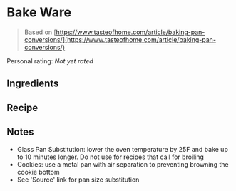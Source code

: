 <!-- Do not modify sections with "AUTO-*". They are updated by make.py -->

# Bake Ware

> Based on [https://www.tasteofhome.com/article/baking-pan-conversions/](https://www.tasteofhome.com/article/baking-pan-conversions/)

<!-- rating=0; (User can specify rating on scale of 1-5) -->
<!-- AUTO-UserRating -->
Personal rating: *Not yet rated*
<!-- /AUTO-UserRating -->

<!-- TODO: Capture image for Bake Ware -->

## Ingredients



## Recipe



## Notes

* Glass Pan Substitution: lower the oven temperature by 25F and bake up to 10 minutes longer. Do not use for recipes that call for broiling
* Cookies: use a metal pan with air separation to preventing browning the cookie bottom
* See 'Source' link for pan size substitution
